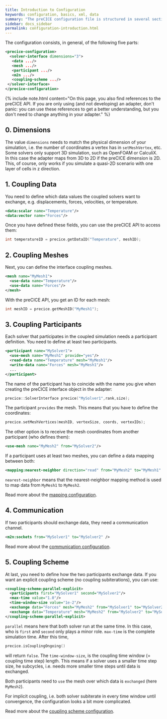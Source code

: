 ```yaml
---
title: Introduction to Configuration
keywords: configuration, basics, xml, data
summary: "The preCICE configuration file is structured in several sections. It is important to understand what the section are and how they are connected. On this page, we explain you that."
sidebar: docs_sidebar
permalink: configuration-introduction.html
---
```



The configuration consists, in general, of the following five parts:
```xml
<precice-configuration>
  <solver-interface dimensions="3">
   <data .../>
   <mesh .../>
   <participant .../>
   <m2n .../>
   <coupling-scheme .../>
 </solver-interface>
</precice-configuration>
```



{% include note.html content="On this page, you also find references to the preCICE API. If you are only using (and not developing) an adapter, don't panic: you can use these references to get a better understanding, but you don't need to change anything in your adapter." %}


## 0. Dimensions

The value `dimensions` needs to match the physical dimension of your simulation, i.e. the number of coordinates a vertex has in `setMeshVertex`, etc. Some solvers only support 3D simulation, such as OpenFOAM or CalculiX. In this case the adapter maps from 3D to 2D if the preCICE dimension is 2D. This, of course, only works if you simulate a quasi-2D scenario with one layer of cells in z direction.  

## 1. Coupling Data

You need to define which data values the coupled solvers want to exchange, e.g. displacements, forces, velocities, or temperature. 
```xml
<data:scalar name="Temperature"/>
<data:vector name="Forces"/>
```
Once you have defined these fields, you can use the preCICE API to access them: 
```c++
int temperatureID = precice.getDataID("Temperature", meshID);
```

## 2. Coupling Meshes

Next, you can define the interface coupling meshes.
```xml
<mesh name="MyMesh1"> 
  <use-data name="Temperature"/> 
  <use-data name="Forces"/> 
</mesh> 
```
With the preCICE API, you get an ID for each mesh:
```c++
int meshID = precice.getMeshID("MyMesh1");
```

## 3. Coupling Participants

Each solver that participates in the coupled simulation needs a participant definition. You need to define at least two participants.
```xml
<participant name="MySolver1"> 
  <use-mesh name="MyMesh1" provide="yes"/> 
  <read-data name="Temperature" mesh="MyMesh1"/> 
  <write-data name="Forces" mesh="MyMesh1"/> 
  ...
</participant>
```
The name of the participant has to coincide with the name you give when creating the preCICE interface object in the adapter:
```c++
precice::SolverInterface precice("MySolver1",rank,size);
```
The participant `provides` the mesh. This means that you have to define the coordinates:
```c++
precice.setMeshVertices(meshID, vertexSize, coords, vertexIDs);
```
The other option is to receive the mesh coordinates from another participant (who defines them):
```xml
<use-mesh name="MyMesh2" from="MySolver2"/> 
```
If a participant uses at least two meshes, you can define a data mapping between both:
```xml
<mapping:nearest-neighbor direction="read" from="MyMesh2" to="MyMesh1" constraint="consistent"/> 
```
`nearest-neighbor` means that the nearest-neighbor mapping method is used to map data from `MyMesh1` to `MyMesh2`. 

Read more about the [mapping configuration](configuration-mapping.htmln).


## 4. Communication

If two participants should exchange data, they need a communication channel.
```xml
<m2n:sockets from="MySolver1" to="MySolver2" />   
```

Read more about the [communication configuration](configuration-communication.html).


## 5. Coupling Scheme

At last, you need to define how the two participants exchange data. If you want an explicit coupling scheme (no coupling subiterations), you can use:

```xml
<coupling-scheme:parallel-explicit> 
  <participants first="MySolver1" second="MySolver2"/> 
  <max-time value="1.0"/> 
  <time-window-size value="1e-2"/> 
  <exchange data="Forces" mesh="MyMesh2" from="MySolver1" to="MySolver2"/>
  <exchange data="Temperature" mesh="MyMesh2" from="MySolver2" to="MySolver1"/>
</coupling-scheme:parallel-explicit>    
```

`parallel` means here that both solver run at the same time. In this case, who is `first` and `second` only plays a minor role. `max-time` is the complete simulation time. After this time,
```c++
precice.isCouplingOngoing()
```
will return `false`. The `time-window-size`, is the coupling time window (= coupling time step) length. This means if a solver uses a smaller time step size, he subcycles, i.e. needs more smaller time steps until data is exchanged.

Both participants need to `use` the mesh over which data is `exchanged` (here `MyMesh2`). 

For implicit coupling, i.e. both solver subiterate in every time window until convergence, the configuration looks a bit more complicated. 

Read more about the [coupling scheme configuration](configuration-coupling.html).

